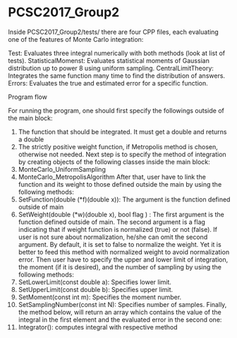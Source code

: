 # PCSC2017_Group2

Inside PCSC2017_Group2/tests/ there are four CPP files, each evaluating one of the features of Monte Carlo integration:

Test: Evaluates three integral numerically with both methods (look at list of tests).
StatisticalMomenst: Evaluates statistical moments of Gaussian distribution up to power 8 using uniform sampling.
CentralLimitTheory: Integrates the same function many time to find the distribution of answers. 
Errors: Evaluates the true and estimated error for a specific function.

Program flow

For running the program, one should first specify the followings outside of the main block:
1. The function that should be integrated. It must get a double and returns a double
2. The strictly positive weight function, if Metropolis method is chosen, otherwise not needed.
Next step is to specify the method of integration by creating objects of the following classes inside the main block:
1. MonteCarlo_UniformSampling
2. MonteCarlo_MetropolisAlgorithm
After that, user have to link the function and its weight to those defined outside the main by using the following methods:
1. SetFunction(double (*f)(double x)): The argument is the function defined outside of main
2. SetWeight(double (*w)(double x), bool flag ) : The first argument is the function defined outside of main. The second argument is a flag indicating that if weight function is normalized (true) or not (false). If user is not sure about normalization, he/she can omit the second argument. By default, it is set to false to normalize the weight. Yet it is better to feed this method with normalized weight to avoid normalization error.
Then user have to specify the upper and lower limit of integration, the moment (if it is desired), and the number of sampling by using the following methods:
1. SetLowerLimit(const double a): Specifies lower limit.
2. SetUpperLimit(const double b): Specifies upper limit.
3. SetMoment(const int m): Specifies the moment number.
4. SetSamplingNumber(const int N): Specifies number of samples.
Finally, the method below, will return an array which contains the value of the integral in the first element and the evaluated error in the second one:
1. Integrator(): computes integral with respective method
